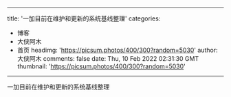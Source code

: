 
---
title: '一加目前在维护和更新的系统基线整理'
categories: 
 - 博客
 - 大侠阿木
 - 首页
headimg: 'https://picsum.photos/400/300?random=5030'
author: 大侠阿木
comments: false
date: Thu, 10 Feb 2022 02:31:30 GMT
thumbnail: 'https://picsum.photos/400/300?random=5030'
---

<div>   
一加目前在维护和更新的系统基线整理  
</div>
            